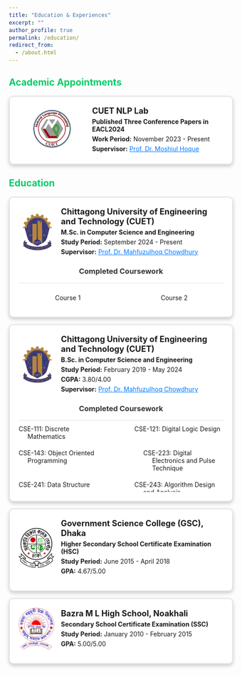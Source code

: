 ```yaml
---
title: "Education & Experiences"
excerpt: ""
author_profile: true
permalink: /education/
redirect_from: 
  - /about.html
---
```


<!---
**Chittagong University of Engineering and Technology [(CUET)](https://www.cuet.ac.bd/dept/cse)**   
*M.Sc. in Computer Science and Engineering*   
Study Period: <b>September 2024 - Present</b><br>  
Supervisor: [Dr. Mahfuzulhoq Chowdhury](https://www.semanticscholar.org/author/Mahfuzulhoq-Chowdhury/37296895) 

**Chittagong University of Engineering and Technology [(CUET)](https://www.cuet.ac.bd/dept/cse)**   
*B.Sc. in Computer Science and Engineering*   
Study Period: <b>February 2019 - May 2024</b><br>
CGPA: <b>3.80/4.00</b>  
Supervisor: [Dr. Mahfuzulhoq Chowdhury](https://www.semanticscholar.org/author/Mahfuzulhoq-Chowdhury/37296895) 

**Government Science College, Dhaka [(GSC)](https://www.gsctd.edu.bd/)**   
*Higher Secondary School Certificate Examination (HSC)*   
Study Period: <b>June 2015 - April 2018</b><br>
GPA: <b>4.67/5.00</b>  

**Bazra M L High School, Dhaka [(BHS)](https://www.sohopathi.com/bazra-ml-high-school/)**   
*Secondary School Certificate Examination (SSC)*   
Study Period: <b>January 2010 - February 2015</b><br>
GPA: <b>5.00/5.00</b>


Position: <b>1<sup>st</sup>/103</b>
CGPA: <b>4.00/4.00</b>  
Position: <b>1<sup>st</sup>/48</b>
-->


## <font color="#00cc66"> Academic Appointments </font>
<!---
 **Researcher <font color="#541A75">[November 2023 - Present]</font>**    
 *CUET NLP Lab*
 -->
<div align="center" style="margin-bottom: 15px;">
  <div style="border: 2px solid #e1e4e8; border-radius: 10px; padding: 20px; max-width: 100%; margin: auto; box-shadow: 0px 4px 8px rgba(0,0,0,0.2); background-color: #fff;">
    <div style="display: flex; align-items: center;">
      <img src="https://raw.githubusercontent.com/Salman1804102/salman1804102.github.io/master/Gallery/nlplab.jpg" alt="NLPLAB Logo" style="width: 150px; height: auto; margin-right: 15px;">
      <div style="text-align: left;">
        <p style="margin: 0; font-size: 1.3em; font-weight: bold;">CUET NLP Lab</p>
        <p style="margin: 5px 0; font-size: 1.0em;"><strong>Published Three Conference Papers in EACL2024</strong></p>
        <p style="margin: 5px 0;"><strong>Work Period:</strong> November 2023 - Present</p>
        <p style="margin: 5px 0;"><strong>Supervisor:</strong> <a href="https://scholar.google.com/citations?hl=en&user=srYxYhcAAAAJ&view_op=list_works&sortby=pubdate" style="color: #007bff; text-decoration-line: underline;">Prof. Dr. Moshiul Hoque</a></p>
      </div>
    </div>
  </div>
</div>

## <font color="#00cc66"> Education </font>

<div align="center" style="margin-bottom: 15px;">
  <div style="border: 2px solid #e1e4e8; border-radius: 10px; padding: 20px; max-width: 100%; margin: auto; box-shadow: 0px 4px 8px rgba(0,0,0,0.2); background-color: #fff;">
    <div style="display: flex; align-items: center; margin-bottom: 20px;">
      <img src="https://raw.githubusercontent.com/Salman1804102/salman1804102.github.io/master/Gallery/cuetlogo.png" alt="CUET Logo" style="width: 80px; height: auto; margin-right: 15px;">
      <div style="text-align: left;">
        <p style="margin: 0; font-size: 1.3em; font-weight: bold;">Chittagong University of Engineering and Technology (CUET)</p>
        <p style="margin: 5px 0; font-size: 1.0em;"><strong>M.Sc. in Computer Science and Engineering</strong></p>
        <p style="margin: 5px 0;"><strong>Study Period:</strong> September 2024 - Present</p>
        <p style="margin: 5px 0;"><strong>Supervisor:</strong> <a href="https://www.semanticscholar.org/author/Mahfuzulhoq-Chowdhury/37296895" style="color: #007bff; text-decoration-line: underline;">Prof. Dr. Mahfuzulhoq Chowdhury</a></p>
      </div>
    </div>
    <h3 style="margin-top: 0; color: #333; text-align: center;">Completed Coursework</h3>
    <div style="display: flex; justify-content: space-between; overflow-y: auto; max-height: 150px; border-top: 1px solid #e1e4e8; padding-top: 10px;">
      <div style="width: 48%; word-wrap: break-word;">
        <p>Course 1</p>
        <!-- Add more courses here -->
      </div>
      <div style="width: 48%; word-wrap: break-word;">
        <p>Course 2</p>
        <!-- Add more courses here -->
      </div>
    </div>
  </div>
</div>


<div align="center" style="margin-bottom: 15px;">
  <div style="border: 2px solid #e1e4e8; border-radius: 10px; padding: 20px; max-width: 100%; margin: auto; box-shadow: 0px 4px 8px rgba(0,0,0,0.2); background-color: #fff;">
    <div style="display: flex; align-items: center; margin-bottom: 20px;">
      <img src="https://raw.githubusercontent.com/Salman1804102/salman1804102.github.io/master/Gallery/cuetlogo.png" alt="CUET Logo" style="width: 80px; height: auto; margin-right: 15px;">
      <div style="text-align: left;">
        <p style="margin: 0; font-size: 1.3em; font-weight: bold;">Chittagong University of Engineering and Technology (CUET)</p>
        <p style="margin: 5px 0; font-size: 1.0em;"><strong>B.Sc. in Computer Science and Engineering</strong></p>
        <p style="margin: 5px 0;"><strong>Study Period:</strong> February 2019 - May 2024</p>
        <p style="margin: 5px 0;"><strong>CGPA:</strong> 3.80/4.00</p>
        <p style="margin: 5px 0;"><strong>Supervisor:</strong> <a href="https://www.semanticscholar.org/author/Mahfuzulhoq-Chowdhury/37296895" style="color: #007bff; text-decoration-line: underline;">Prof. Dr. Mahfuzulhoq Chowdhury</a></p>
      </div>
    </div>
    <h3 style="margin-top: 0; color: #333; text-align: center;">Completed Coursework</h3>
    <!--
    <div style="display: flex; justify-content: space-between; overflow-y: auto; max-height: 150px; border-top: 1px solid #e1e4e8; padding-top: 10px;">
     <div style="width: 48%; word-wrap: break-word;">
      <p>CSE-111: Discrete Mathematics</p>
      <p>CSE-121: Digital Logic Design</p>
      <p>CSE-143: Object Oriented Programming</p>
      <p>CSE-223: Digital Electronics and Pulse Technique</p>
      <p>CSE-241: Data Structure</p>
      <p>CSE-243: Algorithm Design and Analysis</p>
      <p>CSE-251: Database Management Systems</p>
      <p>CSE-311: Computer Networks</p>
      <p>CSE-321: Computer Architecture</p>
      <p>CSE-331: Theory of Computing</p>
      <p>CSE-333: Microprocessors and Assembly Language Programming</p>
      <p>CSE-423: Digital System Design</p>
      <p>CSE-431: Compiler Design</p>
      <p>CSE-433: Software Engineering</p>
      <p>CSE-435: Information Security</p>
    </div>
    <div style="width: 48%; word-wrap: break-word;">
      <p>CSE-335: Operating Systems</p>
      <p>CSE-337: Computer Peripherals and Interfacing</p>
      <p>CSE-345: Artificial Intelligence</p>
      <p>CSE-353: System Analysis and Design</p>
      <p>CSE-357: Computer Graphics</p>
      <p>CSE-363: Machine Learning</p>
      <p>CSE-431: Compiler Design</p>
      <p>CSE-435: Information Security</p>
      <p>CSE-457: Computer Graphics</p>
      <p>CSE-463: Machine Learning</p>
      <p>CSE-489: Software Architecture</p>
      <p>CSE-489: Software Architecture</p>
      <p>CSE-113: Microprocessors and Assembly Language Programming</p>
      <p>CSE-133: Data Communication</p>
      <p>CSE-135: Numerical Analysis</p>
      </div>
    </div>
    -->
    <div style="display: flex; justify-content: space-between; overflow-y: auto; max-height: 150px; border-top: 1px solid #e1e4e8; padding-top: 10px; flex-wrap: wrap; gap: 20px;">
  <div style="width: 200px;">
    <p style="margin: 0; text-align: left; padding-left: 20px; text-indent: -20px;">CSE-111: Discrete Mathematics</p>
  </div>
  <div style="width: 200px;">
    <p style="margin: 0; text-align: left; padding-left: 20px; text-indent: -20px;">CSE-121: Digital Logic Design</p>
  </div>
  <div style="width: 200px;">
    <p style="margin: 0; text-align: left; padding-left: 20px; text-indent: -20px;">CSE-143: Object Oriented Programming</p>
  </div>
  <div style="width: 200px;">
    <p style="margin: 0; text-align: left; padding-left: 40px; text-indent: -20px;">CSE-223: Digital Electronics and Pulse Technique</p>
  </div>
  <div style="width: 200px;">
    <p style="margin: 0; text-align: left; padding-left: 20px; text-indent: -20px;">CSE-241: Data Structure</p>
  </div>
  <div style="width: 200px;">
    <p style="margin: 0; text-align: left; padding-left: 20px; text-indent: -20px;">CSE-243: Algorithm Design and Analysis</p>
  </div>
  <div style="width: 200px;">
    <p style="margin: 0; text-align: left; padding-left: 20px; text-indent: -20px;">CSE-245: Numerical Analysis</p>
  </div>
  <div style="width: 200px;">
    <p style="margin: 0; text-align: left; padding-left: 20px; text-indent: -20px;">CSE-251: Database Management Systems</p>
  </div>
  <div style="width: 200px;">
    <p style="margin: 0; text-align: left; padding-left: 20px; text-indent: -20px;">CSE-311: Computer Networks</p>
  </div>
  <div style="width: 200px;">
    <p style="margin: 0; text-align: left; padding-left: 20px; text-indent: -20px;">CSE-313: Data Communication</p>
  </div>
  <div style="width: 200px;">
    <p style="margin: 0; text-align: left; padding-left: 20px; text-indent: -20px;">CSE-321: Computer Architecture</p>
  </div>
  <div style="width: 200px;">
    <p style="margin: 0; text-align: left; padding-left: 20px; text-indent: -20px;">CSE-331: Theory of Computing</p>
  </div>
  <div style="width: 200px;">
    <p style="margin: 0; text-align: left; padding-left: 20px; text-indent: -20px;">CSE-333: Microprocessors and Assembly Language Programming</p>
  </div>
  <div style="width: 200px;">
    <p style="margin: 0; text-align: left; padding-left: 20px; text-indent: -20px;">CSE-335: Operating Systems</p>
  </div>
  <div style="width: 200px;">
    <p style="margin: 0; text-align: left; padding-left: 20px; text-indent: -20px;">CSE-337: Computer Peripherals and Interfacing</p>
  </div>
  <div style="width: 200px;">
    <p style="margin: 0; text-align: left; padding-left: 20px; text-indent: -20px;">CSE-345: Artificial Intelligence</p>
  </div>
  <div style="width: 200px;">
    <p style="margin: 0; text-align: left; padding-left: 20px; text-indent: -20px;">CSE-353: System Analysis and Design</p>
  </div>
  <div style="width: 200px;">
    <p style="margin: 0; text-align: left; padding-left: 20px; text-indent: -20px;">CSE-357: Computer Graphics</p>
  </div>
  <div style="width: 200px;">
    <p style="margin: 0; text-align: left; padding-left: 20px; text-indent: -20px;">CSE-363: Machine Learning</p>
  </div>
  <div style="width: 200px;">
    <p style="margin: 0; text-align: left; padding-left: 20px; text-indent: -20px;">CSE-423: Digital System Design</p>
  </div>
  <div style="width: 200px;">
    <p style="margin: 0; text-align: left; padding-left: 20px; text-indent: -20px;">CSE-431: Compiler Design</p>
  </div>
  <div style="width: 200px;">
    <p style="margin: 0; text-align: left; padding-left: 20px; text-indent: -20px;">CSE-433: Software Engineering</p>
  </div>
  <div style="width: 200px;">
    <p style="margin: 0; text-align: left; padding-left: 20px; text-indent: -20px;">CSE-435: Information Security</p>
  </div>
  <div style="width: 200px;">
    <p style="margin: 0; text-align: left; padding-left: 20px; text-indent: -20px;">CSE-457: Computer Graphics</p>
  </div>
  <div style="width: 200px;">
    <p style="margin: 0; text-align: left; padding-left: 20px; text-indent: -20px;">CSE-463: Machine Learning</p>
  </div>
  <div style="width: 200px;">
    <p style="margin: 0; text-align: left; padding-left: 20px; text-indent: -20px;">CSE-489: Software Architecture</p>
  </div>
</div>

  </div>
</div>

<div align="center" style="margin-bottom: 15px;">
  <div style="border: 2px solid #e1e4e8; border-radius: 10px; padding: 20px; max-width: 100%; margin: auto; box-shadow: 0px 4px 8px rgba(0,0,0,0.2); background-color: #fff;">
    <div style="display: flex; align-items: center; margin-bottom: 10px;">
      <img src="https://raw.githubusercontent.com/Salman1804102/salman1804102.github.io/master/Gallery/gsclogo.png" alt="GSC Logo" style="width: 80px; height: auto; margin-right: 15px;">
      <div style="text-align: left;">
        <p style="margin: 0; font-size: 1.3em; font-weight: bold;">Government Science College (GSC), Dhaka</p>
        <p style="margin: 5px 0; font-size: 1.0em;"><strong>Higher Secondary School Certificate Examination (HSC)</strong></p>
        <p style="margin: 5px 0;"><strong>Study Period:</strong> June 2015 - April 2018</p>
        <p style="margin: 5px 0;"><strong>GPA:</strong> 4.67/5.00</p>
      </div>
    </div>
  </div>
</div>

<div align="center">
  <div style="border: 2px solid #e1e4e8; border-radius: 10px; padding: 20px; max-width: 100%; margin: auto; box-shadow: 0px 4px 8px rgba(0,0,0,0.2); background-color: #fff;">
    <div style="display: flex; align-items: center; margin-bottom: 10px;">
      <img src="https://raw.githubusercontent.com/Salman1804102/salman1804102.github.io/master/Gallery/bazra.jpeg" alt="BHS Logo" style="width: 80px; height: auto; margin-right: 15px;">
      <div style="text-align: left;">
        <p style="margin: 0; font-size: 1.3em; font-weight: bold;">Bazra M L High School, Noakhali</p>
        <p style="margin: 5px 0; font-size: 1.0em;"><strong>Secondary School Certificate Examination (SSC)</strong></p>
        <p style="margin: 5px 0;"><strong>Study Period:</strong> January 2010 - February 2015</p>
        <p style="margin: 5px 0;"><strong>GPA:</strong> 5.00/5.00</p>
      </div>
    </div>
  </div>
</div>

<!---
## <font color="#00cc66"> Certifications </font>

**HackerRank Problem Solving Intermediate**   
[*<font color="#ff6633">[Certificate URL]</font>*](https://www.hackerrank.com/certificates/46d4f5be4923) [*<font color="#ff6633">[DL Notes]</font>*](https://github.com/omar-sharif03/Deep-Learning-Notes) [(Coursera)](https://www.coursera.org/specializations/deep-learning)

   * Get the foundations of deep learning and learn about CNN, RNNs, LSTM, Adam, Dropout, BatchNorm, Xavier/He initialization and other hyper-parameter optimization techniques which help me to build successful deep learning projects.
   * Implement different case studies on autonomous driving, sign language reading, music generation, and natural language processing using tensorflow and python.
          
**DeepLearning.AI TensorFlow Developer Specialization**  
[*<font color="#ff6633">[TensorFlow]</font>*](https://www.coursera.org/account/accomplishments/specialization/certificate/5E2FDBG5ALDR) [(Coursera)](https://www.coursera.org/professional-certificates/tensorflow-in-practice)
  * Built basic neural network, GRUs, LSTMs using tensorflow and get profound implementation knowledge of tensorflow.
  * Learned how to improve network performance using convolutions, how to teach machines to understand, analyze, and respond to human speech with natural language processing systems.

**Natural Language Processing Specialization**  
[*<font color="#ff6633">[Enrolled]</font>*](https://www.coursera.org/specializations/natural-language-processing?)
   * Will learn about recurrent neural networks, LSTMs, GRUs & Siamese network in TensorFlow & Trax for sentiment analysis, text generation & named entity recognition.
   * Will apply encoder-decoder & self-attention to machine translate complete sentences, summarize text, build chatbots & question-answering.
-->
